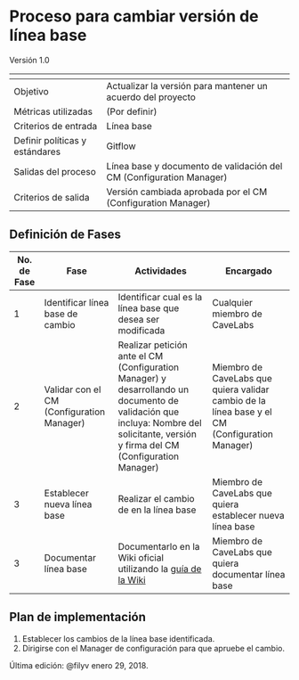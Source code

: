 
# Proceso para cambiar versión de línea base
Versión 1.0


[]() | []()  
--|--
Objetivo| Actualizar la versión para mantener un acuerdo del proyecto
Métricas utilizadas | (Por definir)
Criterios de entrada | Línea base
Definir políticas y estándares | Gitflow
Salidas del proceso | Línea base y documento de validación del CM (Configuration Manager)
Criterios de salida | Versión cambiada aprobada por el CM (Configuration Manager)

## Definición de Fases
No. de Fase | Fase | Actividades | Encargado
------------|------|-------------|-----------
1 | Identificar línea base de cambio | Identificar cual es la línea base que desea ser modificada | Cualquier miembro de CaveLabs
2 | Validar con el  CM (Configuration Manager) | Realizar petición ante el CM (Configuration Manager) y desarrollando un documento de validación que incluya: Nombre del solicitante, versión y firma del CM (Configuration Manager) | Miembro de CaveLabs que quiera validar cambio de la línea base y el CM (Configuration Manager)
3 | Establecer nueva línea base | Realizar el cambio de en la línea base | Miembro de CaveLabs que quiera establecer nueva línea base
3 | Documentar línea base | Documentarlo en la Wiki oficial utilizando la [guía de la Wiki](https://github.com/CaveLabs-1/Wiki/blob/master/Guia%20Wiki.md) | Miembro de CaveLabs que quiera documentar línea base


## Plan de implementación
1. Establecer los cambios de la línea base identificada.
2. Dirigirse con el Manager de configuración para que apruebe el cambio.



Última edición: @filyv enero 29, 2018.
